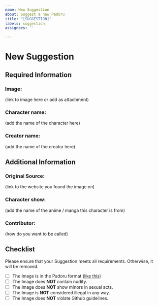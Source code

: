 ```yaml
---
name: New Suggestion
about: Suggest a new Padoru
title: "[SUGGESTION]"
labels: suggestion
assignees: ''

---
```


# New Suggestion

## Required Information

### Image:
(link to image here or add as attachment)

### Character name:
(add the name of the character here)

### Creator name:
(add the name of the creator here)


## Additional Information

### Original Source:
(link to the website you found the image on)

### Character show:
(add the name of the anime / manga this character is from)

### Contributor:
(how do you want to be called)

## Checklist
Please ensure that your Suggestion meets all requirements. Otherwise, it will be removed.
- [ ] The Image is in the Padoru format ([like this](https://raw.githubusercontent.com/shadow578/Project-Padoru/master/Padoru/fate-nero-claudius.png))
- [ ] The Image does __NOT__ contain nudity.
- [ ] The Image does __NOT__ show minors in sexual acts.
- [ ] The Image is  __NOT__ considered illegal in any way.
- [ ] The Image does __NOT__ violate Github guidelines.
